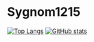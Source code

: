 # Sygnom1215
[![Top Langs](https://github-readme-stats.vercel.app/api/top-langs/?username=anuraghazra&hide=ShaderLab&layout=compact)](https://github.com/Sygnom1215/github-readme-stats)
[![GitHub stats](https://github-readme-stats.vercel.app/api?username=Sygnom1215)](https://github.com/Sygnom1215)
